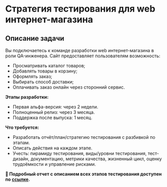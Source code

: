 # Стратегия тестирования для web интернет-магазина

## Описание задачи

Вы подключаетесь к команде разработки web интернет-магазина в роли QA-инженера. Сайт предоставляет пользователям возможность:

- Просматривать каталог товаров;
- Добавлять товары в корзину;
- Оформлять заказ;
- Выбирать способ доставки;
- Оплачивать заказ онлайн через сторонний сервис.

**Этапы разработки:**

- Первая альфа-версия: через 2 недели.
- Полноценный релиз: через 3 месяца.
- Поддержка после выпуска: 1 месяц.

**Что требуется:**

- Разработать отчёт/план/стратегию тестирования с разбивкой по этапам.
- Описать действия на каждом этапе.
- Учесть: пирамиду тестирования, виды/уровни тестирования, тест-дизайн, документацию, метрики качества, жизненный цикл, оценку трудоёмкости и управление рисками.

**📄 Подробный отчет с описанием всех этапов тестирования доступен по [ссылке](https://docs.google.com/document/d/1UZ051Zgi23Rz9PFhdk7sGNyPAK-9AyOhy41zCqEwMZU/edit?usp=sharing).**
